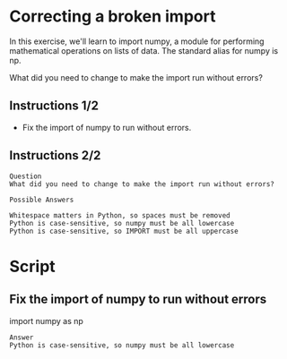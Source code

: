 # Correcting a broken import

In this exercise, we'll learn to import numpy, a module for performing mathematical operations on lists of data. The standard alias for numpy is np.

What did you need to change to make the import run without errors?

## Instructions 1/2

- Fix the import of numpy to run without errors.

## Instructions 2/2
```
Question
What did you need to change to make the import run without errors?

Possible Answers

Whitespace matters in Python, so spaces must be removed
Python is case-sensitive, so numpy must be all lowercase
Python is case-sensitive, so IMPORT must be all uppercase
```
# Script

## Fix the import of numpy to run without errors
import numpy as np
```
Answer
Python is case-sensitive, so numpy must be all lowercase
```
